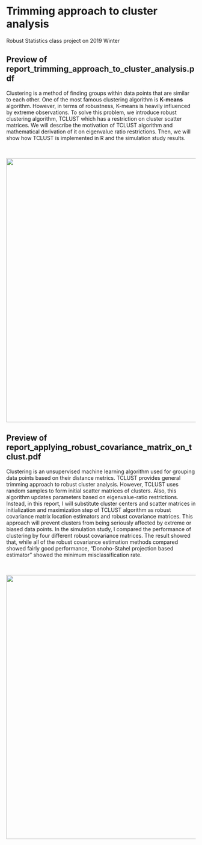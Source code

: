 # Trimming approach to cluster analysis

Robust Statistics class project on 2019 Winter

## Preview of report_trimming_approach_to_cluster_analysis.pdf  
Clustering is a method of finding groups within data points that are similar to each other. One of the most famous clustering algorithm is **K-means** algorithm. However, in terms of robustness, K-means is heavily influenced by extreme observations. To solve this problem, we introduce robust clustering algorithm,  TCLUST  which  has  a  restriction  on  cluster  scatter  matrices.  We  will  describe  the motivation of TCLUST algorithm and mathematical derivation of it on eigenvalue ratio restrictions. Then, we will show how TCLUST is implemented in R and the simulation study results. 

<br>
<p align="middle">
<img src="https://user-images.githubusercontent.com/50762980/130583665-bec943b4-a4f8-407f-9be3-edb0764e4a98.png" width="700px">
</p>

## Preview of report_applying_robust_covariance_matrix_on_tclust.pdf  
Clustering is an unsupervised machine learning algorithm used for grouping data points based on their distance metrics. TCLUST provides general trimming approach to robust cluster analysis. However, TCLUST uses random samples to form initial scatter matrices of clusters. Also, this algorithm updates parameters based on eigenvalue-ratio restrictions. Instead, in this report, I will substitute cluster centers and scatter matrices in initialization and maximization step of TCLUST algorithm as robust covariance matrix location estimators and robust covariance matrices. This approach will prevent clusters from being seriously affected by extreme or biased data points. In the simulation study, I compared the performance of clustering by four different robust covariance matrices. The result showed that, while all of the robust covariance estimation methods compared showed  fairly  good  performance,  “Donoho-Stahel  projection  based  estimator”  showed  the minimum misclassification rate. 

<br>
<p align="middle">
<img src="https://user-images.githubusercontent.com/50762980/130585020-4f1c457a-7ee3-4551-aafe-a70000bb126b.png" width="700px">
</p>
